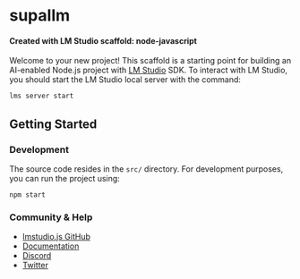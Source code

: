 # supallm

#### Created with LM Studio scaffold: node-javascript

Welcome to your new project! This scaffold is a starting point for building an AI-enabled Node.js project with [LM Studio](https://lmstudio.ai/) SDK. To interact with LM Studio, you should start the LM Studio local server with the command:

```bash
lms server start
```

## Getting Started

### Development

The source code resides in the `src/` directory. For development purposes, you can run the project using:

```start
npm start
```

### Community & Help

- [lmstudio.js GitHub](https://github.com/lmstudio-ai/lmstudio.js)
- [Documentation](https://lmstudio.ai/docs/welcome)
- [Discord](https://discord.gg/6Q7Xn6MRVS)
- [Twitter](https://twitter.com/LMStudioAI)
